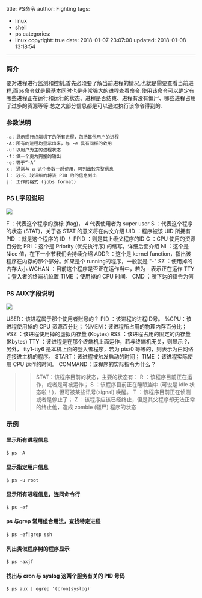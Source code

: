 title: PS命令
author: Fighting
tags:
  - linux
  - shell
  - ps
categories:
  - linux
copyright: true
date: 2018-01-07 23:07:00
updated: 2018-01-08 13:18:54
---
### 简介

要对进程进行监测和控制,首先必须要了解当前进程的情况,也就是需要查看当前进程,而ps命令就是最基本同时也是非常强大的进程查看命令.使用该命令可以确定有哪些进程正在运行和运行的状态、进程是否结束、进程有没有僵尸、哪些进程占用了过多的资源等等.总之大部分信息都是可以通过执行该命令得到的.

### 参数说明

``` shell
-a：显示现行终端机下的所有进程，包括其他用户的进程
-A：所有的进程均显示出来，与 -e 具有同样的效用
-u：以用户为主的进程状态
-f：做一个更为完整的输出
-e：等于“-A”
x： 通常与 a 这个参数一起使用，可列出较完整信息
l： 较长、较详细的将该 PID 的的信息列出
j： 工作的格式 (jobs format)
```

<!--more-->

### PS L字段说明


![](http://zhouqi-blog.oss-cn-shenzhen.aliyuncs.com/img/linux/1.png)

> 
F	：代表这个程序的旗标 (flag)， 4 代表使用者为 super user
S	：代表这个程序的状态 (STAT)，关于各 STAT 的意义将在内文介绍
UID ：程序被该 UID 所拥有
PID ：就是这个程序的 ID ！
PPID ：则是其上级父程序的ID
C	：CPU 使用的资源百分比
PRI ：这个是 Priority (优先执行序) 的缩写，详细后面介绍
NI	：这个是 Nice 值，在下一小节我们会持续介绍
ADDR ：这个是 kernel function，指出该程序在内存的那个部分。如果是个 running的程序，一般就是 "-"
SZ	：使用掉的内存大小
WCHAN ：目前这个程序是否正在运作当中，若为 - 表示正在运作
TTY ：登入者的终端机位置
TIME ：使用掉的 CPU 时间。
CMD ：所下达的指令为何

### PS AUX字段说明

![](http://zhouqi-blog.oss-cn-shenzhen.aliyuncs.com/img/linux/2.png)

> 
USER：该进程属于那个使用者账号的？
PID ：该进程的进程ID号。
%CPU：该进程使用掉的 CPU 资源百分比；
%MEM：该进程所占用的物理内存百分比；
VSZ ：该进程使用掉的虚拟内存量 (Kbytes)
RSS ：该进程占用的固定的内存量 (Kbytes)
TTY ：该进程是在那个终端机上面运作，若与终端机无关，则显示 ?，另外， tty1-tty6 是本机上面的登入者程序，若为 pts/0 等等的，则表示为由网络连接进主机的程序。
START：该进程被触发启动的时间；
TIME ：该进程实际使用 CPU 运作的时间。
COMMAND：该程序的实际指令为什么？
 >> STAT：该程序目前的状态，主要的状态有：
   R ：该程序目前正在运作，或者是可被运作；
   S ：该程序目前正在睡眠当中 (可说是 idle 状态啦！)，但可被某些讯号(signal) 唤醒。
   T ：该程序目前正在侦测或者是停止了；
   Z ：该程序应该已经终止，但是其父程序却无法正常的终止他，造成 zombie (疆尸) 程序的状态
   
   
### 示例

#### 显示所有进程信息

```shell
$ ps -A
```

#### 显示指定用户信息

```shell
$ ps -u root
```
#### 显示所有进程信息，连同命令行

```shell
$ ps -ef
```

#### ps 与grep 常用组合用法，查找特定进程

```shell
$ ps -ef|grep ssh
```

#### 列出类似程序树的程序显示

```shell
$ ps -axjf
```

#### 找出与 cron 与 syslog 这两个服务有关的 PID 号码

```shell
$ ps aux | egrep '(cron|syslog)'
```